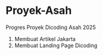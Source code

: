 # Proyek-Asah
Progres Proyek Dicoding Asah 2025
1. Membuat Artikel Jakarta
2. Membuat Landing Page Dicoding
